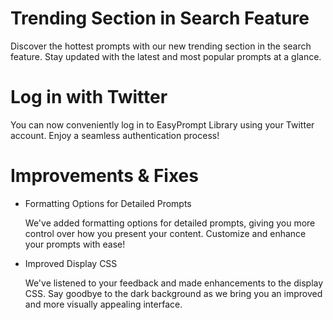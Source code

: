 # Trending Section in Search Feature
Discover the hottest prompts with our new trending section in the search feature. Stay updated with the latest and most popular prompts at a glance.

# Log in with Twitter
You can now conveniently log in to EasyPrompt Library using your Twitter account. Enjoy a seamless authentication process!

# Improvements & Fixes
- Formatting Options for Detailed Prompts
  
  We've added formatting options for detailed prompts, giving you more control over how you present your content. Customize and enhance your prompts with ease!
- Improved Display CSS
  
  We've listened to your feedback and made enhancements to the display CSS. Say goodbye to the dark background as we bring you an improved and more visually appealing interface.
